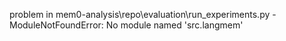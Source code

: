 problem in mem0-analysis\repo\evaluation\run_experiments.py - ModuleNotFoundError: No module named 'src.langmem'
